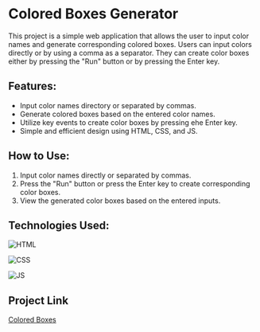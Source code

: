# Colored Boxes Generator
<p>
This project is a simple web application that allows the user to input color names and generate corresponding colored boxes. Users can input colors directly or by using a comma as a separator. They can create color boxes either by pressing the "Run" button or by pressing the Enter key.
</p>

## Features:

- Input color names directory or separated by commas.
- Generate colored boxes based on the entered color names.
- Utilize key events to create color boxes by pressing ehe Enter key.
- Simple and efficient design using HTML, CSS, and JS. 


## How to Use:

1. Input color names directly or separated by commas.
2. Press the "Run" button or press the Enter key to create corresponding color boxes.
3. View the generated color boxes based on the entered inputs.

   
## Technologies Used:

![HTML](https://img.shields.io/badge/HTML5-E34F26?style=for-the-badge&logo=html5&logoColor=white)

![CSS](https://img.shields.io/badge/CSS3-1572B6?style=for-the-badge&logo=css3&logoColor=white)

![JS](https://img.shields.io/badge/JavaScript-323330?style=for-the-badge&logo=javascript&logoColor=F7DF1E)

## Project Link

[Colored Boxes](https://simamatin.github.io/coloredBoxes/)
